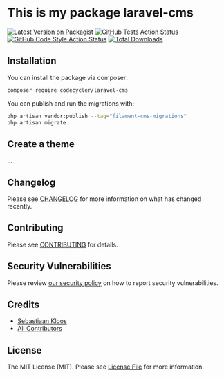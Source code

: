 # This is my package laravel-cms

[![Latest Version on Packagist](https://img.shields.io/packagist/v/codecycler/laravel-cms.svg?style=flat-square)](https://packagist.org/packages/codecycler/laravel-cms)
[![GitHub Tests Action Status](https://img.shields.io/github/workflow/status/codecycler/laravel-cms/run-tests?label=tests)](https://github.com/codecycler/laravel-cms/actions?query=workflow%3Arun-tests+branch%3Amain)
[![GitHub Code Style Action Status](https://img.shields.io/github/workflow/status/codecycler/laravel-cms/Check%20&%20fix%20styling?label=code%20style)](https://github.com/codecycler/laravel-cms/actions?query=workflow%3A"Check+%26+fix+styling"+branch%3Amain)
[![Total Downloads](https://img.shields.io/packagist/dt/codecycler/laravel-cms.svg?style=flat-square)](https://packagist.org/packages/codecycler/laravel-cms)

## Installation

You can install the package via composer:

```bash
composer require codecycler/laravel-cms
```

You can publish and run the migrations with:

```bash
php artisan vendor:publish --tag="filament-cms-migrations"
php artisan migrate
```

## Create a theme
...

## Changelog

Please see [CHANGELOG](CHANGELOG.md) for more information on what has changed recently.

## Contributing

Please see [CONTRIBUTING](.github/CONTRIBUTING.md) for details.

## Security Vulnerabilities

Please review [our security policy](../../security/policy) on how to report security vulnerabilities.

## Credits

- [Sebastiaan Kloos](https://github.com/codecyclernl)
- [All Contributors](../../contributors)

## License

The MIT License (MIT). Please see [License File](LICENSE.md) for more information.
